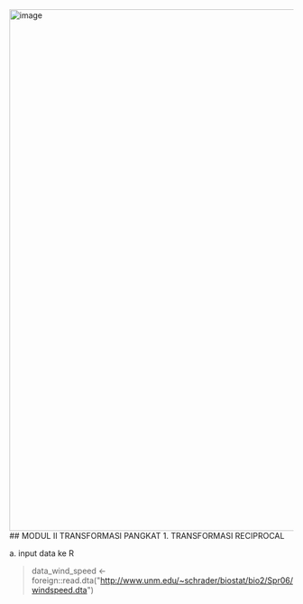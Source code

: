 
<img width="1455" height="923" alt="image" src="https://github.com/user-attachments/assets/e097d5cc-1961-48b1-acd4-7c65f8d11fae" />
## MODUL II TRANSFORMASI PANGKAT
1. TRANSFORMASI RECIPROCAL

a. input data ke R
> data_wind_speed <- foreign::read.dta("http://www.unm.edu/~schrader/biostat/bio2/Spr06/windspeed.dta")
